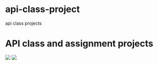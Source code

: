 # api-class-project
api class projects
<h1>API class and assignment projects </h1>
<img src="https://i.stack.imgur.com/vpxo1.png"/>
<img src="https://user-images.githubusercontent.com/77965216/162609373-4b4327d0-ef6d-4c5c-bcb3-245f3fbb8101.JPG"/>

